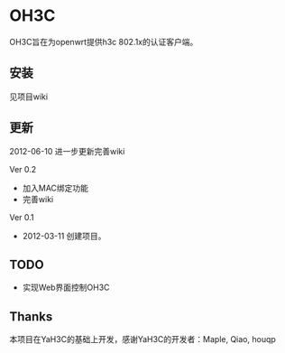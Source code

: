 OH3C
====

OH3C旨在为openwrt提供h3c 802.1x的认证客户端。

安装
-----

见项目wiki

更新
-------

2012-06-10 进一步更新完善wiki

Ver 0.2

* 加入MAC绑定功能
* 完善wiki

Ver 0.1

* 2012-03-11 创建项目。

TODO
----

* 实现Web界面控制OH3C

Thanks
------

本项目在YaH3C的基础上开发，感谢YaH3C的开发者：Maple, Qiao, houqp
